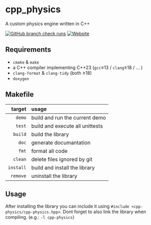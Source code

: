 # cpp_physics

A custom physics engine written in C++

<a href="">
  <img alt="GitHub branch check runs" src="https://img.shields.io/github/check-runs/Erix0815/cpp_physics/main?nameFilter=build&logo=cmake&logoSize=auto&label=Unittests"></a>
<a href="https://erix0815.github.io/cpp_physics/">
  <img alt="Website" src="https://img.shields.io/website?url=https%3A%2F%2Ferix0815.github.io%2Fcpp_physics%2F&up_message=online&down_message=offline&logo=github&logoSize=auto&label=GH-Pages"></a>

## Requirements

- `cmake` & `make`
- a C++ compiler implementing C++23 (`gcc`&ge;13 / `clang`&ge;18 / ... )
- `clang-format` & `clang-tidy` (both &ge;18)
- `doxygen`

## Makefile

|   target|usage                          |
|--------:|:------------------------------|
|   `demo`|build and run the current demo |
|   `test`|build and execute all unittests|
|  `build`|build the library              |
|    `doc`|generate documantation         |
|    `fmt`|format all code                |
|  `clean`|delete files ignored by git    |
|`install`|build and install the library  |
| `remove`|uninstall the library          |

## Usage

After installing the library you can include it using `#include <cpp-physics/cpp-physics.hpp>`.
Dont forget to also link the library when compiling. (e.g.: `-l cpp-physics`)
